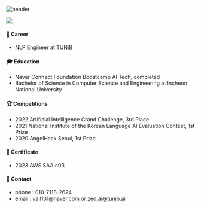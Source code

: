 
![header](https://capsule-render.vercel.app/api?type=soft&color=auto&height=100&section=header&text=Tofulim's%20Profile&fontSize=30)


<a href="https://blog.naver.com/vail131" target="_blank"><img src="https://img.shields.io/badge/blog-000000?style=flat-square&logo=Bloglovin &logoColor=white"/></a>   
 
#### 🔭 Career
- NLP Engineer at [TUNiB](https://tunib.ai/)
#### 🎓 Education
- Naver Connect Foundation Boostcamp AI Tech, completed
- Bachelor of Science in Computer Science and Engineering at Incheon National University
#### 🏆 Competitions
- 2022 Artificial Intelligence Grand Challenge, 3rd Place
- 2021 National Institute of the Korean Language AI Evaluation Contest, 1st Prize
- 2020 AngelHack Seoul, 1st Prize
#### 📜 Certificate
- 2023 AWS SAA c03
#### 💬 Contact
- phone : 010-7118-2624
- email : vail131@naver.com or zed.ai@tunib.ai
